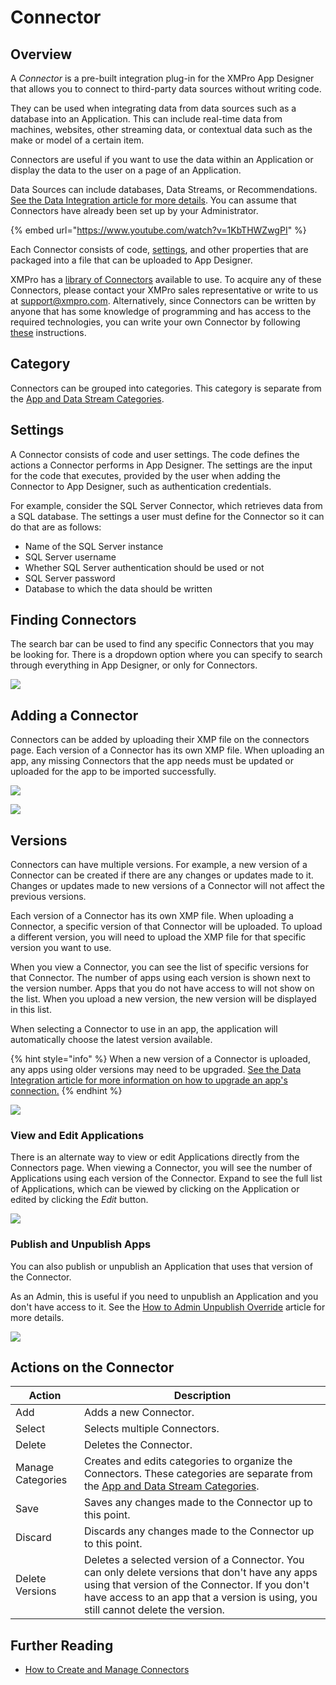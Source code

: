 # Connector

## Overview

A _Connector_ is a pre-built integration plug-in for the XMPro App Designer that allows you to connect to third-party data sources without writing code.&#x20;

They can be used when integrating data from data sources such as a database into an Application. This can include real-time data from machines, websites, other streaming data, or contextual data such as the make or model of a certain item.&#x20;

Connectors are useful if you want to use the data within an Application or display the data to the user on a page of an Application.

Data Sources can include databases, Data Streams, or Recommendations. [See the Data Integration article for more details](application/data-integration.md). You can assume that Connectors have already been set up by your Administrator.

{% embed url="https://www.youtube.com/watch?v=1KbTHWZwgPI" %}

Each Connector consists of code, [settings](connector.md#settings), and other properties that are packaged into a file that can be uploaded to App Designer.&#x20;

XMPro has a [library of Connectors](https://documentation.xmpro.com/resources/integrations#connectors) available to use. To acquire any of these Connectors, please contact your XMPro sales representative or write to us at [support@xmpro.com](mailto:support@xmpro.com). Alternatively, since Connectors can be written by anyone that has some knowledge of programming and has access to the required technologies, you can write your own Connector by following [these](../how-tos/connectors/building-connectors.md) instructions.

## Category

Connectors can be grouped into categories. This category is separate from the [App and Data Stream Categories](category.md).

## Settings

A Connector consists of code and user settings. The code defines the actions a Connector performs in App Designer. The settings are the input for the code that executes, provided by the user when adding the Connector to App Designer, such as authentication credentials.

For example, consider the SQL Server Connector, which retrieves data from a SQL database. The settings a user must define for the Connector so it can do that are as follows:

* Name of the SQL Server instance
* SQL Server username
* Whether SQL Server authentication should be used or not
* SQL Server password
* Database to which the data should be written

## Finding Connectors

The search bar can be used to find any specific Connectors that you may be looking for. There is a dropdown option where you can specify to search through everything in App Designer, or only for Connectors.

![](<../.gitbook/assets/Search-Connectors (1).png>)

## Adding a Connector

Connectors can be added by uploading their XMP file on the connectors page. Each version of a Connector has its own XMP file. When uploading an app, any missing Connectors that the app needs must be updated or uploaded for the app to be imported successfully. &#x20;

![](<../.gitbook/assets/Connectors\_2 (1).png>)

![](<../.gitbook/assets/image (1423).png>)

## Versions

Connectors can have multiple versions. For example, a new version of a Connector can be created if there are any changes or updates made to it. Changes or updates made to new versions of a Connector will not affect the previous versions.

Each version of a Connector has its own XMP file. When uploading a Connector, a specific version of that Connector will be uploaded. To upload a different version, you will need to upload the XMP file for that specific version you want to use.

When you view a Connector, you can see the list of specific versions for that Connector. The number of apps using each version is shown next to the version number. Apps that you do not have access to will not show on the list. When you upload a new version, the new version will be displayed in this list.&#x20;

When selecting a Connector to use in an app, the application will automatically choose the latest version available.&#x20;

{% hint style="info" %}
When a new version of a Connector is uploaded, any apps using older versions may need to be upgraded. [See the Data Integration article for more information on how to upgrade an app's connection.](application/data-integration.md#connection)
{% endhint %}

![](../.gitbook/assets/Connectors\_4.png)

### View and Edit Applications

There is an alternate way to view or edit Applications directly from the Connectors page. When viewing a Connector, you will see the number of Applications using each version of the Connector. Expand to see the full list of Applications, which can be viewed by clicking on the Application or edited by clicking the _Edit_ button.

![](<../.gitbook/assets/editPivot (1).png>)

### Publish and Unpublish Apps

You can also publish or unpublish an Application that uses that version of the Connector.&#x20;

As an Admin, this is useful if you need to unpublish an Application and you don't have access to it. See the [How to Admin Unpublish Override](../how-tos/publish/admin-unpublish-override.md) article for more details.

![](../.gitbook/assets/PivotUpdated\_Connector.png)

## Actions on the Connector

| **Action**        | **Description**                                                                                                                                                                                                                         |
| ----------------- | --------------------------------------------------------------------------------------------------------------------------------------------------------------------------------------------------------------------------------------- |
| Add               | Adds a new Connector.                                                                                                                                                                                                                   |
| Select            | Selects multiple Connectors.                                                                                                                                                                                                            |
| Delete            | Deletes the Connector.                                                                                                                                                                                                                  |
| Manage Categories | Creates and edits categories to organize the Connectors. These categories are separate from the [App and Data Stream Categories](category.md).                                                                                          |
| Save              | Saves any changes made to the Connector up to this point.                                                                                                                                                                               |
| Discard           | Discards any changes made to the Connector up to this point.                                                                                                                                                                            |
| Delete Versions   | Deletes a selected version of a Connector. You can only delete versions that don't have any apps using that version of the Connector. If you don't have access to an app that a version is using, you still cannot delete the version.  |

## Further Reading

* [How to Create and Manage Connectors](../how-tos/connectors/manage-connectors.md)
